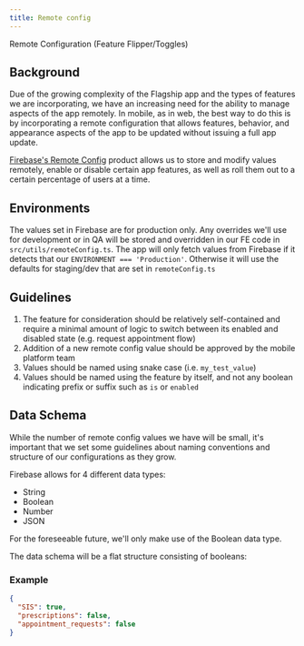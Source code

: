 ```yaml
---
title: Remote config
---
```


Remote Configuration (Feature Flipper/Toggles)

## Background

Due of the growing complexity of the Flagship app and the types of features we are incorporating, we have an increasing need for the ability to manage aspects of the app remotely. In mobile, as in web, the best way to do this is by incorporating a remote configuration that allows features, behavior, and appearance aspects of the app to be updated without issuing a full app update.

[Firebase's Remote Config](https://firebase.google.com/docs/remote-config) product allows us to store and modify values remotely, enable or disable certain app features, as well as roll them out to a certain percentage of users at a time.

## Environments

The values set in Firebase are for production only. Any overrides we'll use for development or in QA will be stored and overridden in our FE code in `src/utils/remoteConfig.ts`.  The app will only fetch values from Firebase if it detects that our `ENVIRONMENT === 'Production'`. Otherwise it will use the defaults for staging/dev that are set in `remoteConfig.ts`

## Guidelines

1. The feature for consideration should be relatively self-contained and require a minimal amount of logic to switch between its enabled and disabled state (e.g. request appointment flow)
2. Addition of a new remote config value should be approved by the mobile platform team
3. Values should be named using snake case (i.e. `my_test_value`)
4. Values should be named using the feature by itself, and not any boolean indicating prefix or suffix such as `is` or `enabled`

## Data Schema

While the number of remote config values we have will be small, it's important that we set some guidelines about naming conventions and structure of our configurations as they grow.

Firebase allows for 4 different data types:

* String
* Boolean
* Number
* JSON

For the foreseeable future, we'll only make use of the Boolean data type.

The data schema will be a flat structure consisting of booleans:

### Example

```json
{
  "SIS": true,
  "prescriptions": false,
  "appointment_requests": false
}
```

